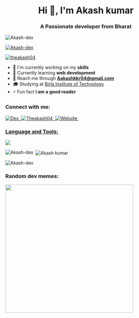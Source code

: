 <h1 align="center">Hi 👋, I'm Akash kumar</h1>
<h3 align="center">A Passionate developer from Bharat</h3>

<p align="left"><img src="https://komarev.com/ghpvc/?username=Akash-dex&label=Profile%20views&color=0e75b6&style=flat" alt="Akash-dex" /></p>

<p align="left"> <a href="https://github-profile-trophy.vercel.app/?username=ryo-ma&theme=algolia"><img src="https://github-profile-trophy.vercel.app/?username=Akash-dex" alt="Akash-dex" /></a> </p>

<p align="left"> <a href="https://twitter.com/theakash04" target="_blank"><img src="https://img.shields.io/twitter/follow/theakash04" alt="theakash04" /></a> </p>

- 🔭 I'm currently working on my **skills**
- 🌱 Currently learning **web development**
- 📧 Reach me through **Aakashkkr04@gmail.com**
- 🎓 Studying at [Birla Institute of Technology](https://www.bitmesra.ac.in/)
- ⚡ Fun fact **I am a good reader**

<h3 align="left">Connect with me:</h3>
<p align="left">
  <a href="https://www.youtube.com/@its_Dexedits" target="_blank"><img src="https://img.shields.io/youtube/channel/subscribers/UCxuJRxCnibTrAbQt0qomfCQ?label=Youtube" alt="Dex"/>&nbsp;
  <a href="https://www.instagram.com/theakash04/" target="_blank"><img src="https://img.shields.io/badge/Instagram-E4405F?style=flat&logo=instagram&logoColor=white" alt="Theakash04"/>&nbsp;
  <a href="https://akash-dex.github.io/akash.github.io" target="_blank"><img src="https://img.shields.io/badge/Visit%20Website-8826f0?style=flat" alt="Website"/>&nbsp;
</p>

  <h3 align="left">Language and Tools:</h3>
  <p align="left">
  <a href="#">
    <img src="https://skillicons.dev/icons?i=aftereffects,bash,javascript,figma,html,css,python,c,linux,git,vim,cpp&theme=light"  />
  </a>
</p>


<p><img align="left" src="https://github-readme-stats.vercel.app/api/top-langs?username=Akash-dex&show_icons=true&locale=en&layout=compact" alt="Akash-dex"</p>

<p>&nbsp;<img align="center" src="https://github-readme-stats.vercel.app/api?username=Akash-dex&show_icons=true&locale=en" alt="Akash kumar" /></p>

<p><img align="center" src="https://github-readme-streak-stats.herokuapp.com/?user=Akash-dex" alt="Akash-dex" /></p>

<h3 align="left">Random dev memes:</h3>
<img src='https://randommeme-five.vercel.app/' style="height: 400px;"/>
